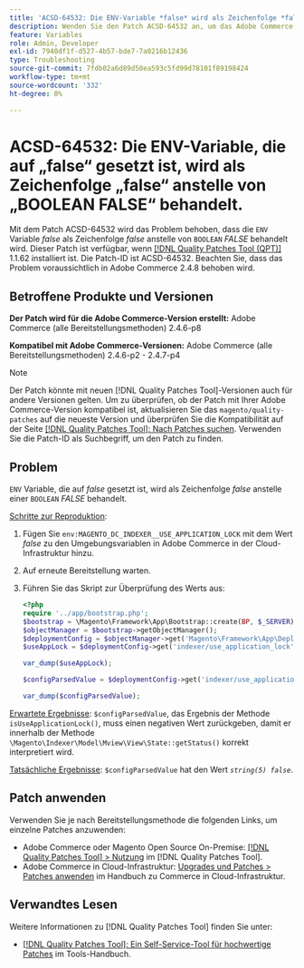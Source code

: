 ```yaml
---
title: 'ACSD-64532: Die ENV-Variable *false* wird als Zeichenfolge *false* anstelle eines BOOLESCHEN *FALSE* behandelt.'
description: Wenden Sie den Patch ACSD-64532 an, um das Adobe Commerce-Problem zu beheben, bei dem eine auf *false* gesetzte Variable „ENV“ als Zeichenfolge *false* anstelle von „BOOLEAN“ *FALSE* behandelt wird.
feature: Variables
role: Admin, Developer
exl-id: 7940df1f-d527-4b57-bde7-7a0216b12436
type: Troubleshooting
source-git-commit: 7fdb02a6d89d50ea593c5fd99d78101f89198424
workflow-type: tm+mt
source-wordcount: '332'
ht-degree: 0%

---
```


# ACSD-64532: Die ENV-Variable, die auf „false“ gesetzt ist, wird als Zeichenfolge „false“ anstelle von „BOOLEAN FALSE“ behandelt.

Mit dem Patch ACSD-64532 wird das Problem behoben, dass die `ENV` Variable *false* als Zeichenfolge *false* anstelle von `BOOLEAN` *FALSE* behandelt wird. Dieser Patch ist verfügbar, wenn [[!DNL Quality Patches Tool (QPT)]](/help/tools/quality-patches-tool/quality-patches-tool-to-self-serve-quality-patches.md) 1.1.62 installiert ist. Die Patch-ID ist ACSD-64532. Beachten Sie, dass das Problem voraussichtlich in Adobe Commerce 2.4.8 behoben wird.

## Betroffene Produkte und Versionen

**Der Patch wird für die Adobe Commerce-Version erstellt:**
Adobe Commerce (alle Bereitstellungsmethoden) 2.4.6-p8

**Kompatibel mit Adobe Commerce-Versionen:**
Adobe Commerce (alle Bereitstellungsmethoden) 2.4.6-p2 - 2.4.7-p4

>[!NOTE]
>
>Der Patch könnte mit neuen [!DNL Quality Patches Tool]-Versionen auch für andere Versionen gelten. Um zu überprüfen, ob der Patch mit Ihrer Adobe Commerce-Version kompatibel ist, aktualisieren Sie das `magento/quality-patches` auf die neueste Version und überprüfen Sie die Kompatibilität auf der Seite [[!DNL Quality Patches Tool]: Nach Patches suchen](https://experienceleague.adobe.com/tools/commerce-quality-patches/index.html). Verwenden Sie die Patch-ID als Suchbegriff, um den Patch zu finden.

## Problem

`ENV` Variable, die auf *false* gesetzt ist, wird als Zeichenfolge *false* anstelle einer `BOOLEAN` *FALSE* behandelt.

<u>Schritte zur Reproduktion</u>:
1. Fügen Sie `env:MAGENTO_DC_INDEXER__USE_APPLICATION_LOCK` mit dem Wert *false* zu den Umgebungsvariablen in Adobe Commerce in der Cloud-Infrastruktur hinzu.
1. Auf erneute Bereitstellung warten.
1. Führen Sie das Skript zur Überprüfung des Werts aus:

   ```php
   <?php
   require '../app/bootstrap.php';
   $bootstrap = \Magento\Framework\App\Bootstrap::create(BP, $_SERVER);
   $objectManager = $bootstrap->getObjectManager();
   $deploymentConfig = $objectManager->get('Magento\Framework\App\DeploymentConfig');
   $useAppLock = $deploymentConfig->get('indexer/use_application_lock');
   
   var_dump($useAppLock);
   
   $configParsedValue = $deploymentConfig->get('indexer/use_application_lock') ?: false;
   
   var_dump($configParsedValue); 
   ```

<u>Erwartete Ergebnisse</u>:
`$configParsedValue`, das Ergebnis der Methode `isUseApplicationLock()`, muss einen negativen Wert zurückgeben, damit er innerhalb der Methode `\Magento\Indexer\Model\Mview\View\State::getStatus()` korrekt interpretiert wird.

<u>Tatsächliche Ergebnisse</u>:
`$configParsedValue` hat den Wert *`string(5) false`*.

## Patch anwenden

Verwenden Sie je nach Bereitstellungsmethode die folgenden Links, um einzelne Patches anzuwenden:

* Adobe Commerce oder Magento Open Source On-Premise: [[!DNL Quality Patches Tool] > Nutzung](/help/tools/quality-patches-tool/usage.md) im [!DNL Quality Patches Tool].
* Adobe Commerce in Cloud-Infrastruktur: [Upgrades und Patches > Patches anwenden](https://experienceleague.adobe.com/docs/commerce-cloud-service/user-guide/develop/upgrade/apply-patches.html) im Handbuch zu Commerce in Cloud-Infrastruktur.

## Verwandtes Lesen

Weitere Informationen zu [!DNL Quality Patches Tool] finden Sie unter:
* [[!DNL Quality Patches Tool]: Ein Self-Service-Tool für hochwertige Patches](/help/tools/quality-patches-tool/quality-patches-tool-to-self-serve-quality-patches.md) im Tools-Handbuch.

